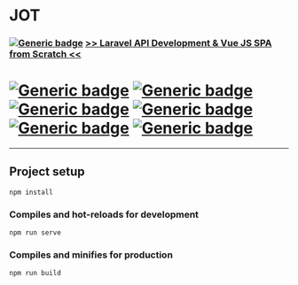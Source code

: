 # JOT
### [![Generic badge](https://img.shields.io/badge/Udemy-Course-RED.svg?style=for-the-badge&logo=Udemy)](https://www.udemy.com/) [>> Laravel API Development & Vue JS SPA from Scratch <<](https://www.udemy.com/course/laravel-api-development-vue-js-spa-from-scratch/) 
# [![Generic badge](https://img.shields.io/badge/Used-HTML-GREEN.svg?style=plastic&logo=HTML5)](https://developer.mozilla.org/en-US/docs/Web/Guide/HTML/HTML5) [![Generic badge](https://img.shields.io/badge/Used-CSS-BLUE.svg?style=plastic&logo=CSS3)](https://www.tutorialrepublic.com/css-tutorial/) [![Generic badge](https://img.shields.io/badge/Used-JS-YELLOW.svg?style=plastic&logo=JavaScript)](https://developer.mozilla.org/en-US/docs/Web/JavaScript) [![Generic badge](https://img.shields.io/badge/Used-VUE-BRIGHTGREEN.svg?style=plastic&logo=Vue.js)](https://vuejs.org/) [![Generic badge](https://img.shields.io/badge/Used-PHP-LIGHTGREY.svg?style=plastic&logo=PHP)](https://www.php.net/) [![Generic badge](https://img.shields.io/badge/Used-Laravel-RED.svg?style=plastic&logo=Laravel)](https://laravel.com/)

<hr>

## Project setup
```
npm install
```

### Compiles and hot-reloads for development
```
npm run serve
```

### Compiles and minifies for production
```
npm run build
```
